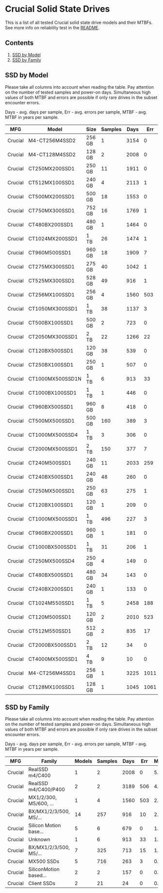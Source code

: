 Crucial Solid State Drives
==========================

This is a list of all tested Crucial solid state drive models and their MTBFs. See
more info on reliability test in the [README](https://github.com/linuxhw/EnterpriseDrive).

Contents
--------

1. [ SSD by Model  ](#ssd-by-model)
2. [ SSD by Family ](#ssd-by-family)

SSD by Model
------------

Please take all columns into account when reading the table. Pay attention on the
number of tested samples and power-on days. Simultaneous high values of both MTBF
and errors are possible if only rare drives in the subset encounter errors.

Days - avg. days per sample,
Err  - avg. errors per sample,
MTBF - avg. MTBF in years per sample.

| MFG       | Model              | Size   | Samples | Days  | Err   | MTBF |
|-----------|--------------------|--------|---------|-------|-------|------|
| Crucial   | M4-CT256M4SSD2     | 256 GB | 1       | 3154  | 0     | 8.64   |
| Crucial   | M4-CT128M4SSD2     | 128 GB | 2       | 2008  | 0     | 5.50   |
| Crucial   | CT250MX200SSD1     | 250 GB | 11      | 1911  | 0     | 5.24   |
| Crucial   | CT512MX100SSD1     | 240 GB | 4       | 2113  | 1     | 4.64   |
| Crucial   | CT500MX200SSD1     | 500 GB | 18      | 1553  | 0     | 4.26   |
| Crucial   | CT750MX300SSD1     | 752 GB | 16      | 1769  | 1     | 4.18   |
| Crucial   | CT480BX200SSD1     | 480 GB | 1       | 1464  | 0     | 4.01   |
| Crucial   | CT1024MX200SSD1    | 1 TB   | 26      | 1474  | 1     | 4.01   |
| Crucial   | CT960M500SSD1      | 960 GB | 18      | 1909  | 7     | 2.46   |
| Crucial   | CT275MX300SSD1     | 275 GB | 40      | 1042  | 1     | 2.31   |
| Crucial   | CT525MX300SSD1     | 528 GB | 49      | 916   | 1     | 2.21   |
| Crucial   | CT256MX100SSD1     | 256 GB | 4       | 1560  | 503   | 2.10   |
| Crucial   | CT1050MX300SSD1    | 1 TB   | 38      | 1137  | 3     | 2.06   |
| Crucial   | CT500BX100SSD1     | 500 GB | 2       | 723   | 0     | 1.98   |
| Crucial   | CT2050MX300SSD1    | 2 TB   | 22      | 1266  | 22    | 1.48   |
| Crucial   | CT120BX500SSD1     | 120 GB | 38      | 539   | 0     | 1.48   |
| Crucial   | CT250BX100SSD1     | 250 GB | 1       | 507   | 0     | 1.39   |
| Crucial   | CT1000MX500SSD1N   | 1 TB   | 6       | 913   | 33    | 1.37   |
| Crucial   | CT1000BX100SSD1    | 1 TB   | 1       | 446   | 0     | 1.22   |
| Crucial   | CT960BX500SSD1     | 960 GB | 8       | 418   | 0     | 1.15   |
| Crucial   | CT500MX500SSD1     | 500 GB | 160     | 389   | 3     | 0.88   |
| Crucial   | CT1000MX500SSD4    | 1 TB   | 3       | 306   | 0     | 0.84   |
| Crucial   | CT2000MX500SSD1    | 2 TB   | 150     | 377   | 7     | 0.83   |
| Crucial   | CT240M500SSD1      | 240 GB | 11      | 2033  | 259   | 0.79   |
| Crucial   | CT240BX500SSD1     | 240 GB | 48      | 260   | 0     | 0.71   |
| Crucial   | CT250MX500SSD1     | 250 GB | 63      | 275   | 1     | 0.70   |
| Crucial   | CT120BX100SSD1     | 120 GB | 1       | 209   | 0     | 0.57   |
| Crucial   | CT1000MX500SSD1    | 1 TB   | 496     | 227   | 3     | 0.55   |
| Crucial   | CT960BX200SSD1     | 960 GB | 1       | 181   | 0     | 0.50   |
| Crucial   | CT1000BX500SSD1    | 1 TB   | 31      | 206   | 1     | 0.49   |
| Crucial   | CT250MX500SSD4     | 250 GB | 4       | 149   | 0     | 0.41   |
| Crucial   | CT480BX500SSD1     | 480 GB | 34      | 143   | 0     | 0.39   |
| Crucial   | CT240BX200SSD1     | 240 GB | 1       | 133   | 0     | 0.37   |
| Crucial   | CT1024M550SSD1     | 1 TB   | 5       | 2458  | 188   | 0.32   |
| Crucial   | CT120M500SSD1      | 120 GB | 2       | 2010  | 523   | 0.14   |
| Crucial   | CT512M550SSD1      | 512 GB | 2       | 835   | 17    | 0.13   |
| Crucial   | CT2000BX500SSD1    | 2 TB   | 12      | 34    | 0     | 0.09   |
| Crucial   | CT4000MX500SSD1    | 4 TB   | 9       | 10    | 0     | 0.03   |
| Crucial   | M4-CT256M4SSD1     | 256 GB | 1       | 3225  | 1011  | 0.01   |
| Crucial   | CT128MX100SSD1     | 128 GB | 1       | 1045  | 1061  | 0.00   |

SSD by Family
-------------

Please take all columns into account when reading the table. Pay attention on the
number of tested samples and power-on days. Simultaneous high values of both MTBF
and errors are possible if only rare drives in the subset encounter errors.

Days - avg. days per sample,
Err  - avg. errors per sample,
MTBF - avg. MTBF in years per sample.

| MFG       | Family                 | Models | Samples | Days  | Err   | MTBF |
|-----------|------------------------|--------|---------|-------|-------|------|
| Crucial   | RealSSD m4/C400        | 1      | 2       | 2008  | 0     | 5.50   |
| Crucial   | RealSSD m4/C400/P400   | 2      | 2       | 3189  | 506   | 4.33   |
| Crucial   | MX1/2/300, M5/600, ... | 1      | 4       | 1560  | 503   | 2.10   |
| Crucial   | BX/MX1/2/3/500, M5/... | 14     | 257     | 916   | 10    | 2.02   |
| Crucial   | Silicon Motion base... | 5      | 6       | 679   | 0     | 1.86   |
| Crucial   | Unknown                | 1      | 6       | 913   | 33    | 1.37   |
| Crucial   | BX/MX1/2/3/500, M5/... | 7      | 325     | 713   | 15    | 1.36   |
| Crucial   | MX500 SSDs             | 5      | 716     | 263   | 3     | 0.62   |
| Crucial   | SiliconMotion based... | 2      | 2       | 157   | 0     | 0.43   |
| Crucial   | Client SSDs            | 2      | 21      | 24    | 0     | 0.07   |
